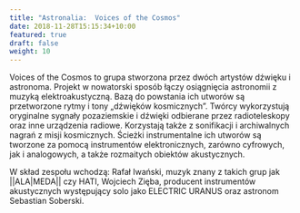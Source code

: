 ```yaml
---
title: "Astronalia:  Voices of the Cosmos"
date: 2018-11-28T15:15:34+10:00
featured: true
draft: false
weight: 10
---
```

Voices of the Cosmos to grupa stworzona przez dwóch artystów dźwięku i astronoma. Projekt w nowatorski sposób łączy osiągnięcia astronomii z muzyką elektroakustyczną.
Bazą do powstania ich utworów są przetworzone rytmy i tony „dźwięków kosmicznych”. Twórcy wykorzystują oryginalne sygnały pozaziemskie i
dźwięki odbierane przez radioteleskopy oraz inne urządzenia radiowe. Korzystają także z sonifikacji i archiwalnych nagrań z misji kosmicznych. Ścieżki instrumentalne ich utworów są tworzone za pomocą instrumentów elektronicznych, zarówno cyfrowych, jak i analogowych, a także rozmaitych obiektów akustycznych. 

W skład zespołu wchodzą: Rafał Iwański, muzyk znany z takich grup jak ||ALA|MEDA|| czy HATI, Wojciech Zięba, producent instrumentów akustycznych występujący solo jako ELECTRIC URANUS oraz astronom Sebastian Soberski.
